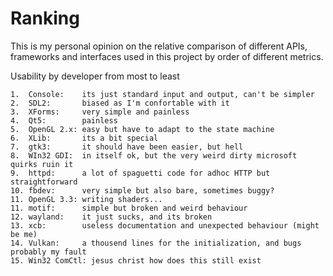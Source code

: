 # Ranking
This is my personal opinion on the relative comparison of different
APIs, frameworks and interfaces used in this project by order of different
metrics.

Usability by developer from most to least
```
1.  Console:    its just standard input and output, can't be simpler
2.  SDL2:       biased as I'm confortable with it
3.  XForms:     very simple and painless
4.  Qt5:        painless
5.  OpenGL 2.x: easy but have to adapt to the state machine
6.  XLib:       its a bit special
7.  gtk3:       it should have been easier, but hell
8.  WIn32 GDI:  in itself ok, but the very weird dirty microsoft quirks ruin it
9.  httpd:      a lot of spaguetti code for adhoc HTTP but straightforward
10. fbdev:      very simple but also bare, sometimes buggy?
11. OpenGL 3.3: writing shaders...
11. motif:      simple but broken and weird behaviour
12. wayland:    it just sucks, and its broken
13. xcb:        useless documentation and unexpected behaviour (might be me)
14. Vulkan:     a thousend lines for the initialization, and bugs probably my fault
15. Win32 ComCtl: jesus christ how does this still exist
```
